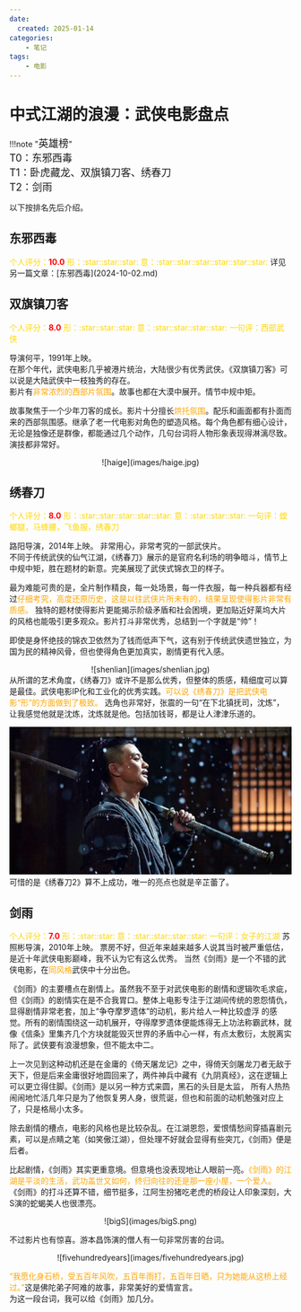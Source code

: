 ```yaml
---
date:
  created: 2025-01-14
categories: 
    - 笔记
tags:
    - 电影
---
```

# 中式江湖的浪漫：武侠电影盘点


!!!note "<font size=4>英雄榜</font>"  
    <font size=4>
    T0：东邪西毒  
    T1：卧虎藏龙、双旗镇刀客、绣春刀  
    T2：剑雨  
    </font>

以下按排名先后介绍。  

## 东邪西毒
<font color='gold'>
个人评分：<font color='red'><strong>10.0</strong></font>  
形：:star::star::star:  
意：:star::star::star::star::star::star:
  
</font>
详见另一篇文章：[东邪西毒](2024-10-02.md)

## 双旗镇刀客
<font color='gold'>
个人评分：<font color='red'><strong>8.0</strong></font>  
形：:star::star::star:  
意：:star::star::star::star:
一句评：西部武侠    
</font>
  
导演何平，1991年上映。  
在那个年代，武侠电影几乎被港片统治，大陆很少有优秀武侠。《双旗镇刀客》可以说是大陆武侠中一枝独秀的存在。  
影片有<font color='orange'>非常浓烈的西部片氛围</font>。故事也都在大漠中展开。情节中规中矩。  
  
故事聚焦于一个少年刀客的成长。影片十分擅长<font color='orange'>烘托氛围</font>。配乐和画面都有扑面而来的西部氛围感。继承了老一代电影对角色的塑造风格。每个角色都有细心设计，无论是独像还是群像，都能通过几个动作，几句台词将人物形象表现得淋漓尽致。
演技都非常好。  
<center>
![haige](images/haige.jpg)</center>

## 绣春刀
<font color='gold'>
个人评分：<font color='red'><strong>8.0</strong></font>  
形：:star::star::star::star::star:  
意：:star::star::star:
一句评：螳螂腿，马蜂腰，飞鱼服，绣春刀  
</font>
  
路阳导演，2014年上映。
非常用心，非常考究的一部武侠片。  
不同于传统武侠的仙气江湖，《绣春刀》展示的是官府名利场的明争暗斗，情节上中规中矩，胜在题材的新意。完美展现了武侠式锦衣卫的样子。  
  
最为难能可贵的是，全片制作精良，每一处场景，每一件衣服，每一种兵器都有经过<font color='orange'>仔细考究，高度还原历史，这是以往武侠片所未有的，结果呈现使得影片非常有质感。</font>
独特的题材使得影片更能揭示阶级矛盾和社会困境，更加贴近好莱坞大片的风格也能吸引更多观众。影片打斗非常优秀，总结到一个字就是“帅”！
    
即使是身怀绝技的锦衣卫依然为了钱而低声下气，这有别于传统武侠遗世独立，为国为民的精神风骨，但也使得角色更加真实，剧情更有代入感。  
<center>
![shenlian](images/shenlian.jpg)  </center>
从所谓的艺术角度，《绣春刀》或许不是那么优秀，但整体的质感，精细度可以算是最佳。武侠电影IP化和工业化的优秀实践。<font color='orange'>可以说《绣春刀》是把武侠电影“形”的方面做到了极致。    </font>
选角也非常好，张震的一句“在下北镇抚司，沈炼”，让我感觉他就是沈炼，沈炼就是他。包括加钱哥，都是让人津津乐道的。  
  
![jiaqian](images/jiaqian.jpg)
可惜的是《绣春刀2》算不上成功，唯一的亮点也就是辛芷蕾了。


## 剑雨
<font color='gold'>
个人评分：<font color='red'><strong>7.0</strong></font>  
形：:star::star:  
意：:star::star::star::star:  
一句评：女子的江湖  

</font>
苏照彬导演，2010年上映。  
票房不好，但近年来越来越多人说其当时被严重低估，是近十年武侠电影巅峰，我不认为它有这么优秀。    
当然《剑雨》是一个不错的武侠电影，在<font color='orange'>同风格</font>武侠中十分出色。    
  
《剑雨》的主要槽点在剧情上。虽然我不至于对武侠电影的剧情和逻辑吹毛求疵，但《剑雨》的剧情实在是不合我胃口。整体上电影专注于江湖间传统的恩怨情仇，显得剧情非常老套，加上“争夺摩罗遗体”的动机，影片给人一种比较虚浮
的感觉。所有的剧情围绕这一动机展开，夺得摩罗遗体便能炼得无上功法称霸武林，就像《信条》里集齐几个方块就能毁灭世界的矛盾中心一样，有点太敷衍，太脱离实际了。武侠要有浪漫想象，但不能太中二。  
  
上一次见到这种动机还是在金庸的《倚天屠龙记》之中，得倚天剑屠龙刀者无敌于天下，但是后来金庸很好地圆回来了，两件神兵中藏有《九阴真经》，这在逻辑上可以更立得住脚。《剑雨》是以另一种方式来圆，黑石的头目是太监，
所有人热热闹闹地忙活几年只是为了他恢复男人身，很荒诞，但也和前面的动机勉强对应上了，只是格局小太多。  
  
除去剧情的槽点，电影的风格也是比较杂乱。在江湖恩怨，爱恨情愁间穿插喜剧元素，可以是点睛之笔（如笑傲江湖），但处理不好就会显得有些突兀，《剑雨》便是后者。  
  
比起剧情，《剑雨》其实更重意境。但意境也没表现地让人眼前一亮。<font color='orange'>《剑雨》的江湖是平淡的生活，武功盖世又如何，终归向往的还是那一座小屋，一个爱人。</font> 
《剑雨》的打斗还算不错，细节挺多，江阿生扮猪吃老虎的桥段让人印象深刻，大S演的蛇蝎美人也很漂亮。
  
<center>
![bigS](images/bigS.png)
</center>

不过影片也有惊喜。游本昌饰演的僧人有一句非常厉害的台词。  
  
<center>
![fivehundredyears](images/fivehundredyears.jpg)
</center>

<font color='orange'>“我愿化身石桥，受五百年风吹，五百年雨打，五百年日晒，只为她能从这桥上经过。”</font>这是佛陀弟子阿难的故事，非常美好的爱情宣言。  
为这一段台词，我可以给《剑雨》加几分。

